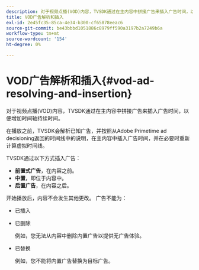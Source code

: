 ```yaml
---
description: 对于视频点播(VOD)内容，TVSDK通过在主内容中拼接广告来插入广告时间，以便增加时间轴持续时间。
title: VOD广告解析和插入
exl-id: 2e45fc35-85ca-4e34-b300-cf65878eeac6
source-git-commit: be43bbbd1051886c8979ff590a3197b2a7249b6a
workflow-type: tm+mt
source-wordcount: '154'
ht-degree: 0%

---
```


# VOD广告解析和插入{#vod-ad-resolving-and-insertion}

对于视频点播(VOD)内容，TVSDK通过在主内容中拼接广告来插入广告时间，以便增加时间轴持续时间。

在播放之前，TVSDK会解析已知广告，并按照从Adobe Primetime ad decisioning返回的时间线中的说明，在主内容中插入广告时间，并在必要时重新计算虚拟时间线。

TVSDK通过以下方式插入广告：

* **前置式广告**，在内容之前。
* **中置**，即位于内容中。
* **后置广告**，在内容之后。

开始播放后，内容不会发生其他更改。 广告不能为：

* 已插入
* 已删除

   例如，您无法从内容中删除内置广告以提供无广告体验。
* 已替换

   例如，您不能将内置广告替换为目标广告。
